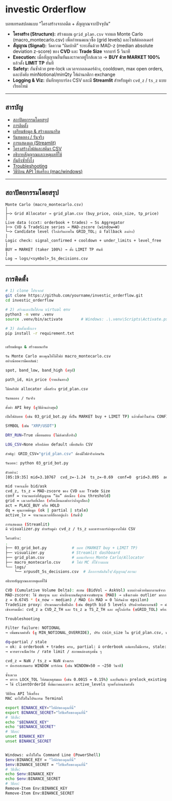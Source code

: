 # investic Orderflow

บอทเทรดสปอตแบบ “โครงสร้างจากอดีต + สัญญาณจากปัจจุบัน”  
- **โครงสร้าง (Structure):** สร้างแผน `grid_plan.csv` จากผล Monte Carlo (macro_montecarlo.csv) เพื่อกำหนดแนวซื้อ (grid levels) และไซส์ต่อออเดอร์  
- **สัญญาณ (Signal):** วัดความ “ผิดปกติ” ระยะสั้นด้วย MAD-z (median absolute deviation z-score) ของ **CVD** และ **Trade Size** จากบาร์ 5 วินาที  
- **Execution:** เมื่อสัญญาณยืนยันและราคาอยู่ใกล้เลเวล → **BUY ด้วย MARKET 100%** แล้วตั้ง **LIMIT TP** ทันที  
- **Safety:** กันซ้ำด้วย pre-lock เลเวลจากออเดอร์ค้าง, cooldown, max open orders, และบังคับ minNotional/minQty ให้ผ่านกติกา exchange  
- **Logging & Viz:** บันทึกทุกบาร์ลง CSV และมี **Streamlit** สำหรับดูค่า `cvd_z` / `ts_z` แบบเรียลไทม์

---

## สารบัญ
- [สถาปัตยกรรมโดยสรุป](#สถาปัตยกรรมโดยสรุป)
- [การติดตั้ง](#การติดตั้ง)
- [เตรียมข้อมูล & สร้างแผนกริด](#เตรียมข้อมูล--สร้างแผนกริด)
- [รันทดลอง / รันจริง](#รันทดลอง--รันจริง)
- [การแสดงผล (Streamlit)](#การแสดงผล-streamlit)
- [โครงสร้างไฟล์และสคีมา CSV](#โครงสร้างไฟล์และสคีมา-csv)
- [อธิบายสัญญาณและเหตุผลที่ใช้](#อธิบายสัญญาณและเหตุผลที่ใช้)
- [กันยิงซ้ำยังไง](#กันยิงซ้ำยังไง)
- [Troubleshooting](#troubleshooting)
- [วิธีป้อน API ให้เครื่อง (mac/windows)](#วิธีป้อน-api-ให้เครื่อง)

---

## สถาปัตยกรรมโดยสรุป
```
Monte Carlo (macro_montecarlo.csv)
│
├─> Grid Allocator → grid_plan.csv (buy_price, coin_size, tp_price)
│
Live data (ccxt: orderbook + trades) → 5s Aggregator
├─> CVD & TradeSize series → MAD-zscore (window=W)
└─> Candidate level (ใกล้กริดภายใน GRID_TOL; มี fallback ลงล่าง)
│
Logic check: signal_confirmed + cooldown + under_limits + level_free
│
BUY = MARKET (taker 100%) → ตั้ง LIMIT TP ทันที
│
Log → logs/<symbol>_5s_decisions.csv
```


---

## การติดตั้ง

```bash
# 1) clone โปรเจกต์
git clone https://github.com/yourname/investic_orderflow.git
cd investic_orderflow

# 2) สร้างและเปิดใช้งาน virtual env
python3 -m venv .venv
source .venv/bin/activate        # Windows: .\.venv\Scripts\Activate.ps1

# 3) ติดตั้งแพ็กเกจ
pip install -r requirement.txt


เตรียมข้อมูล & สร้างแผนกริด

รัน Monte Carlo ของคุณให้ได้ไฟล์ macro_montecarlo.csv
อย่างน้อยควรมีคอลัมน์:

spot, band_low, band_high (สรุป)

path_id, min_price (รายเส้นทาง)

ใช้สคริปต์ allocator เพื่อสร้าง grid_plan.csv

รันทดลอง / รันจริง

ตั้งค่า API key (ดูวิธีด้านล่างสุด)

เปิดไฟล์บอท (เช่น 03_grid_bot.py ที่เป็น MARKET buy + LIMIT TP) แล้วตั้งค่าในส่วน CONFIG:

SYMBOL (เช่น "XRP/USDT")

DRY_RUN=True เพื่อทดสอบ (ไม่ส่งคำสั่งจริง)

LOG_CSV=None หรือปล่อย default เพื่อบันทึก CSV

สำคัญ: GRID_CSV="grid_plan.csv" ต้องมีไฟล์จริงก่อนรัน

รันบอท: python 03_grid_bot.py

ตัวอย่าง:
[05:19:35] mid=3.10767  cvd_z=-1.24  ts_z=-0.69  conf=0  grid=3.095  act=HOLD  dq=ok  bars=84  active_lv=0

mid ราคาเฉลี่ย bid/ask
cvd_z, ts_z = MAD-zscore ของ CVD และ Trade Size
conf = จำนวนแท่งที่สัญญาณ “ติด” ต่อเนื่อง (ผ่าน threshold)
grid = เลเวลกริดที่เลือก (หรือเลื่อนลงต่ำกว่าถ้าถูกล็อก)
act = PLACE_BUY หรือ HOLD
dq = คุณภาพข้อมูล (ok | partial | stale)
active_lv = จำนวนเลเวลที่ล็อกอยู่แล้ว (กันซ้ำ)

การแสดงผล (Streamlit)
มี visualizer.py สำหรับดูค่า cvd_z / ts_z และตารางบาร์ล่าสุดจากไฟล์ CSV

โครงสร้าง:
.
├── 03_grid_bot.py           # บอท (MARKET buy + LIMIT TP)
├── visualizer.py            # Streamlit dashboard
├── grid_plan.csv            # แผนกริดจาก Monte Carlo/Allocator
├── macro_montecarlo.csv     # ไฟล์ MC ที่ใช้วางแผน
└── logs/
    └── xrpusdt_5s_decisions.csv  # ล็อกการตัดสินใจ/สัญญาณ/สถานะ

อธิบายสัญญาณและเหตุผลที่ใช้

CVD (Cumulative Volume Delta): สะสม (BidVol − AskVol) แบบถ่วงด้วยอิมบาลานซ์จาก orderbook เพื่อดูแรงกดซื้อ/ขายรวม
MAD-zscore: ใช้ มัธยฐาน และ ค่าเบี่ยงเบนสัมบูรณ์จากมัธยฐาน (MAD) → แข็งแรงต่อ outlier มากกว่า z-score ปกติ
z = 0.6745 * (x_now − median) / MAD (ถ้า MAD = 0 ให้กันด้วย epsilon)
TradeSize proxy: ประมาณแรงซื้อฝั่งลึก (เช่น depth bid 5 levels ปรับด้วยอิมบาลานซ์) → คำนวณ MAD-z เช่นเดียวกัน
เข้าเทรดเมื่อ: cvd_z ≥ CVD_Z_TH และ ts_z ≥ TS_Z_TH และ อยู่ใกล้กริด (±GRID_TOL) พร้อมผ่านเงื่อนไขคูลดาวน์/จำนวนดีล

Troubleshooting

Filter failure: NOTIONAL
→ เพิ่มขนาดคำสั่ง (ดู MIN_NOTIONAL_OVERRIDE), ปรับ coin_size ใน grid_plan.csv, หรือเพิ่ม SLIP_PCT เพื่อกันราคากระโดดตอนส่ง MARKET

dq=partial / stale
→ ok: มี orderbook + trades ครบ, partial: มี orderbook แต่แทบไม่มีเทรด, stale: ขาดข้อมูลหลัก ๆ
→ ควรตรวจเน็ตเวิร์ค / rate limit / สภาพคล่องสกุลนั้น ๆ

cvd_z = NaN / ts_z = NaN ช่วงแรก
→ ต้องรอสะสมครบ WINDOW บาร์ก่อน (เช่น WINDOW=50 → ~250 วินาที)

ซ้ำเลเวล
→ ตรวจ LOCK_TOL ให้สมเหตุสมผล (เช่น 0.0015 = 0.15%) และยืนยันว่า prelock_existing() เรียกก่อนลูปรัน
→ ใช้ clientOrderId ที่เข้มงวดและตรวจ active_levels ทุกครั้งก่อนส่งคำสั่ง

วิธีป้อน API ให้เครื่อง
MAC นำไปใส่ในโปรแกรม Terminal

export BINANCE_KEY="ใส่คีย์ของคุณที่นี่"
export BINANCE_SECRET="ใส่ซีเคร็ตของคุณที่นี่"
# วิธีเช็ค:
echo "$BINANCE_KEY"
echo "$BINANCE_SECRET"
# วิธีลบ:
unset BINANCE_KEY
unset BINANCE_SECRET


Windows: นำไปใส่ใน Command Line (PowerShell)
$env:BINANCE_KEY = "ใส่คีย์ของคุณที่นี่"
$env:BINANCE_SECRET = "ใส่ซีเคร็ตของคุณที่นี่"
# วิธีเช็ค:
echo $env:BINANCE_KEY
echo $env:BINANCE_SECRET
# วิธีลบ:
Remove-Item Env:BINANCE_KEY
Remove-Item Env:BINANCE_SECRET
